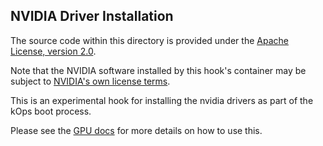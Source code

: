 ## NVIDIA Driver Installation

The source code within this directory is provided under the [Apache License, version 2.0](https://www.apache.org/licenses/LICENSE-2.0).

Note that the NVIDIA software installed by this hook's container may be subject to [NVIDIA's own license terms](http://www.nvidia.com/content/DriverDownload-March2009/licence.php?lang=us).

This is an experimental hook for installing the nvidia drivers as part of the kOps boot process.

Please see the [GPU docs](/docs/gpu.md) for more details on how to use this.